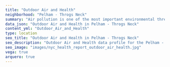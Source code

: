 ```yaml
---
title: "Outdoor Air and Health"
neighborhood: "Pelham - Throgs Neck"
summary: "Air pollution is one of the most important environmental threats to urban populations and while all people are exposed, pollutant emissions, levels of exposure, and population vulnerability vary across neighborhoods. Exposures to common air pollutants have been linked to respiratory and cardiovascular diseases, cancers, and premature deaths."
data_json: "Outdoor Air and Health in Pelham - Throgs Neck"
content_yml: "Outdoor_Air_and_Health"
type: location
seo_title: "Outdoor Air and Health in Pelham - Throgs Neck"
seo_description: "Outdoor Air and Health data profile for the Pelham - Throgs Neck neighborhood of NYC."
seo_image: "images/nyc_health_report_outdoor_air_health.jpg"
vega: true
arquero: true
---
```


